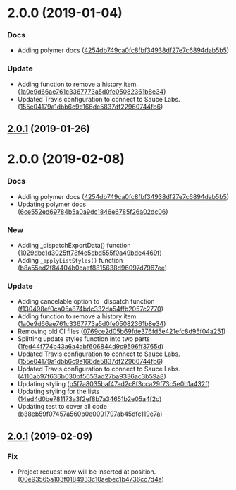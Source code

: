 <a name="2.0.0"></a>
# 2.0.0 (2019-01-04)


### Docs

* Adding polymer docs ([4254db749ca0fc8fbf34938df27e7c6894dab5b5](https://github.com/advanced-rest-client/requests-list-mixin/commit/4254db749ca0fc8fbf34938df27e7c6894dab5b5))

### Update

* Adding function to remove a history item. ([1a0e9d66ae761c3367773a5d0fe05082361b8e34](https://github.com/advanced-rest-client/requests-list-mixin/commit/1a0e9d66ae761c3367773a5d0fe05082361b8e34))
* Updated Travis configuration to connect to Sauce Labs. ([155e04179a1dbb6c9e166de5837df22960744fb6](https://github.com/advanced-rest-client/requests-list-mixin/commit/155e04179a1dbb6c9e166de5837df22960744fb6))



## [2.0.1](https://github.com/advanced-rest-client/requests-list-mixin/compare/2.0.0...2.0.1) (2019-01-26)




# 2.0.0 (2019-02-08)


### Docs

* Adding polymer docs ([4254db749ca0fc8fbf34938df27e7c6894dab5b5](https://github.com/advanced-rest-client/requests-list-mixin/commit/4254db749ca0fc8fbf34938df27e7c6894dab5b5))
* Updating polymer docs ([6ce552ed69784b5a0a9dc1846e6785f26a02dc06](https://github.com/advanced-rest-client/requests-list-mixin/commit/6ce552ed69784b5a0a9dc1846e6785f26a02dc06))

### New

* Adding _dispatchExportData() function ([1029dbc1d3025ff78f4e5cbd555f0a49bde4469f](https://github.com/advanced-rest-client/requests-list-mixin/commit/1029dbc1d3025ff78f4e5cbd555f0a49bde4469f))
* Adding `_applyListStyles()` function ([b8a55ed2f84404b0caef8815638d96097d7967ee](https://github.com/advanced-rest-client/requests-list-mixin/commit/b8a55ed2f84404b0caef8815638d96097d7967ee))

### Update

* Adding cancelable option to _dispatch function ([f130498ef0ca05a874bdc332da54ffb2057c2770](https://github.com/advanced-rest-client/requests-list-mixin/commit/f130498ef0ca05a874bdc332da54ffb2057c2770))
* Adding function to remove a history item. ([1a0e9d66ae761c3367773a5d0fe05082361b8e34](https://github.com/advanced-rest-client/requests-list-mixin/commit/1a0e9d66ae761c3367773a5d0fe05082361b8e34))
* Removing old CI files ([0769ce2d05b69fde376fd5e421efc8d95f04a251](https://github.com/advanced-rest-client/requests-list-mixin/commit/0769ce2d05b69fde376fd5e421efc8d95f04a251))
* Splitting update styles function into two parts ([1fed44f774b43a6a4abf606844d9c9596ff3765d](https://github.com/advanced-rest-client/requests-list-mixin/commit/1fed44f774b43a6a4abf606844d9c9596ff3765d))
* Updated Travis configuration to connect to Sauce Labs. ([155e04179a1dbb6c9e166de5837df22960744fb6](https://github.com/advanced-rest-client/requests-list-mixin/commit/155e04179a1dbb6c9e166de5837df22960744fb6))
* Updated Travis configuration to connect to Sauce Labs. ([4110ab97f636b030bf5653ad27ba9336ac3b59a8](https://github.com/advanced-rest-client/requests-list-mixin/commit/4110ab97f636b030bf5653ad27ba9336ac3b59a8))
* Updating styling ([b5f7a8035baf47ad2c8f3cca29f73c5e0b1a432f](https://github.com/advanced-rest-client/requests-list-mixin/commit/b5f7a8035baf47ad2c8f3cca29f73c5e0b1a432f))
* Updating styling for the lists ([14ed4d0be781173a3f2ef8b7a34651b2e05a4f2c](https://github.com/advanced-rest-client/requests-list-mixin/commit/14ed4d0be781173a3f2ef8b7a34651b2e05a4f2c))
* Updating test to cover all code ([b38eb59f07457a560b0e0091797ab45dfc119e7a](https://github.com/advanced-rest-client/requests-list-mixin/commit/b38eb59f07457a560b0e0091797ab45dfc119e7a))



## [2.0.1](https://github.com/advanced-rest-client/requests-list-mixin/compare/2.0.0...2.0.1) (2019-02-09)


### Fix

* Project request now will be inserted at position. ([00e93565a103f0184933c10aebec1b4736cc7d4a](https://github.com/advanced-rest-client/requests-list-mixin/commit/00e93565a103f0184933c10aebec1b4736cc7d4a))



